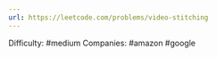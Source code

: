 ```yaml
---
url: https://leetcode.com/problems/video-stitching
---
```


Difficulty: #medium
Companies: #amazon #google
